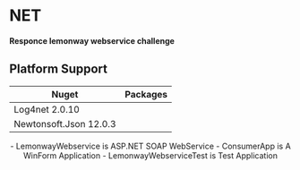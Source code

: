# NET

#### Responce lemonway webservice challenge
## Platform Support

|Nuget|Packages|
| ------------------- | :------------------: |
|Log4net 2.0.10|
|Newtonsoft.Json 12.0.3|


<p align="center">
  - LemonwayWebservice is ASP.NET SOAP WebService
  - ConsumerApp is A WinForm Application
  - LemonwayWebserviceTest is Test Application
</p>
